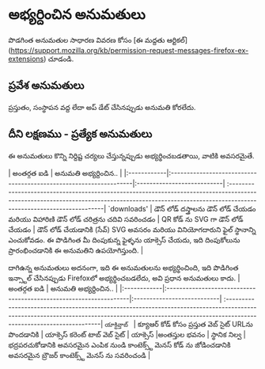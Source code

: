 # అభ్యర్దించిన అనుమతులు

పొడగింత అనుమతుల సాధారణ వివరణ కోసం [ఈ మద్దతు ఆర్టికల్] (https://support.mozilla.org/kb/permission-request-messages-firefox-ex-extensions) చూడండి.

## ప్రవేశ అనుమతులు

ప్రస్తుతం, సంస్థాపన వద్ద లేదా అప్ డేట్ చేసినప్పుడు అనుమతి కోరలేదు.

## దీని లక్షణము - ప్రత్యేక అనుమతులు

ఈ అనుమతులు కొన్ని నిర్దిష్ట చర్యలు చేస్తున్నప్పుడు అభ్యర్థించబడతాయి, వాటికి అవసరమైతే.

| అంతర్గత ఐడి | అనుమతి అభ్యర్దించిన.. |
|:------------|:------------------------------------------------------------------|:---------------------------|  :--------------------------------------------------------------------------------------------------------------------------------------------------------------------------------------------------|
`downloads' | డౌన్ లోడ్ దస్త్రాలను డౌన్ లోడ్ చేయడం మరియు విహారిణి డౌన్ లోడ్ చరిత్రను చదివి సవరించడం | QR కోడ్ ను SVG గా డౌన్ లోడ్ చేయడం | డౌన్ లోడ్ చేయడానికి (సేవ్) SVG అవసరం మరియు వినియోగదారుని ఫైల్ స్థానాన్ని ఎంచుకోవడం. ఈ పొడిగింత మీ దింపుకున్న ఫైళ్ళను యాక్సెస్ చేయదు, ఇది దింపుకోలును ప్రారంభించడానికి ఈ అనుమతిని ఉపయోగిస్తుంది. |

దాగిఉన్న అనుమతులు
అదనంగా, ఇది ఈ అనుమతులను అభ్యర్థించింది, ఇది పొడిగింత ఇన్స్టాల్ చేసినప్పుడు Firefoxలో అభ్యర్థించబడలేదు, అవి ప్రధాన అనుమతులు కాదు.
| అంతర్గత ఐడి | అనుమతి అభ్యర్దించిన.. |
|:------------|:------------------------------------------------------------------|:---------------------------|  :--------------------------------------------------------------------------------------------------------------------------------------------------------------------------------------------------|
`యాక్టివ్తాబ్ ` | క్యూఆర్ కోడ్ కోసం ప్రస్తుత వెబ్ సైట్ URLను పొందడానికి | యాక్సెస్ కరెంట్ టాబ్ వెబ్ సైట్ | యాక్సెస్
|అంతస్తుల భవనం | స్థానిక నిల్వ | భద్రపరచుకోడానికి అవసరమైన
ఎంపిక నుండి కాంటెక్స్ట్ మెనస్ కోడ్ ను జోడించడానికి అవసరమైన బ్రౌజర్ కాంటెక్స్ట్ మెనస్ ను సవరించండి |

